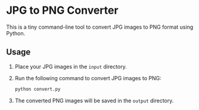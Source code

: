 # JPG to PNG Converter

This is a tiny command-line tool to convert JPG images to PNG format using Python.

## Usage

1. Place your JPG images in the `input` directory.
2. Run the following command to convert JPG images to PNG:

    ```bash
    python convert.py
    ```

3. The converted PNG images will be saved in the `output` directory.